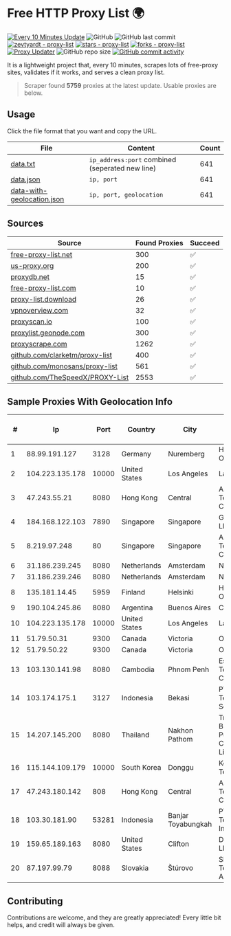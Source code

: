 
# Free HTTP Proxy List 🌍

[![Every 10 Minutes Update](https://github.com/mertguvencli/http-proxy-list/actions/workflows/main.yml/badge.svg?branch=main)](https://github.com/mertguvencli/http-proxy-list/actions/workflows/main.yml)
![GitHub](https://img.shields.io/github/license/mertguvencli/http-proxy-list)
![GitHub last commit](https://img.shields.io/github/last-commit/mertguvencli/http-proxy-list)
[![zevtyardt - proxy-list](https://img.shields.io/static/v1?label=zevtyardt&message=proxy-list&color=blue&logo=github)](https://github.com/zevtyardt/proxy-list "Go to GitHub repo")
[![stars - proxy-list](https://img.shields.io/github/stars/zevtyardt/proxy-list?style=social)](https://github.com/zevtyardt/proxy-list)
[![forks - proxy-list](https://img.shields.io/github/forks/zevtyardt/proxy-list?style=social)](https://github.com/zevtyardt/proxy-list)
[![Proxy Updater](https://github.com/zevtyardt/proxy-list/workflows/Proxy%20Updater/badge.svg)](https://github.com/zevtyardt/proxy-list/actions?query=workflow:"Proxy+Updater")
![GitHub repo size](https://img.shields.io/github/repo-size/zevtyardt/proxy-list)
[![GitHub commit activity](https://img.shields.io/github/commit-activity/m/zevtyardt/proxy-list?logo=commits)](https://github.com/zevtyardt/proxy-list/commits/main)

It is a lightweight project that, every 10 minutes, scrapes lots of free-proxy sites, validates if it works, and serves a clean proxy list.

> Scraper found **5759** proxies at the latest update. Usable proxies are below.

## Usage

Click the file format that you want and copy the URL.

|File|Content|Count|
|----|-------|-----|
|[data.txt](https://raw.githubusercontent.com/mertguvencli/http-proxy-list/main/proxy-list/data.txt)|`ip_address:port` combined (seperated new line)|641|
|[data.json](https://raw.githubusercontent.com/mertguvencli/http-proxy-list/main/proxy-list/data.json)|`ip, port`|641|
|[data-with-geolocation.json](https://raw.githubusercontent.com/mertguvencli/http-proxy-list/main/proxy-list/data-with-geolocation.json)|`ip, port, geolocation`|641|

## Sources

|Source|Found Proxies|Succeed|
|------|-------------|-------|
|[free-proxy-list.net](https://free-proxy-list.net)|300|✅|
|[us-proxy.org](https://www.us-proxy.org)|200|✅|
|[proxydb.net](http://proxydb.net)|15|✅|
|[free-proxy-list.com](https://free-proxy-list.com/?page=&port=&type%5B%5D=http&type%5B%5D=https&up_time=0&search=Search)|10|✅|
|[proxy-list.download](https://www.proxy-list.download/HTTP)|26|✅|
|[vpnoverview.com](https://vpnoverview.com/privacy/anonymous-browsing/free-proxy-servers)|32|✅|
|[proxyscan.io](https://www.proxyscan.io)|100|✅|
|[proxylist.geonode.com](https://proxylist.geonode.com/api/proxy-list?limit=300&page=1&sort_by=lastChecked&sort_type=desc&protocols=http,https)|300|✅|
|[proxyscrape.com](https://api.proxyscrape.com/v2/?request=displayproxies&protocol=http&timeout=10000&country=all&ssl=all&anonymity=all)|1262|✅|
|[github.com/clarketm/proxy-list](https://raw.githubusercontent.com/clarketm/proxy-list/master/proxy-list-raw.txt)|400|✅|
|[github.com/monosans/proxy-list](https://raw.githubusercontent.com/monosans/proxy-list/main/proxies/http.txt)|561|✅|
|[github.com/TheSpeedX/PROXY-List](https://raw.githubusercontent.com/TheSpeedX/PROXY-List/master/http.txt)|2553|✅|


## Sample Proxies With Geolocation Info

|#|Ip|Port|Country|City|Internet Service Provider|
|-|--|----|-------|----|-------------------------|
|1|88.99.191.127|3128|Germany|Nuremberg|Hetzner Online GmbH|
|2|104.223.135.178|10000|United States|Los Angeles|LayerHost|
|3|47.243.55.21|8080|Hong Kong|Central|Alibaba (US) Technology Co., Ltd.|
|4|184.168.122.103|7890|Singapore|Singapore|GoDaddy.com, LLC|
|5|8.219.97.248|80|Singapore|Singapore|Alibaba (US) Technology Co., Ltd.|
|6|31.186.239.245|8080|Netherlands|Amsterdam|NetSkope Inc|
|7|31.186.239.246|8080|Netherlands|Amsterdam|NetSkope Inc|
|8|135.181.14.45|5959|Finland|Helsinki|Hetzner Online GmbH|
|9|190.104.245.86|8080|Argentina|Buenos Aires|CPS|
|10|104.223.135.178|10000|United States|Los Angeles|LayerHost|
|11|51.79.50.31|9300|Canada|Victoria|OVH SAS|
|12|51.79.50.22|9300|Canada|Victoria|OVH SAS|
|13|103.130.141.98|8080|Cambodia|Phnom Penh|Esurfing Technology Co.ltd|
|14|103.174.175.1|3127|Indonesia|Bekasi|PT Lintas Teknologi Solusindo|
|15|14.207.145.200|8080|Thailand|Nakhon Pathom|Triple T Broadband Public Company Limited|
|16|115.144.109.179|10000|South Korea|Donggu|Korea Telecom|
|17|47.243.180.142|808|Hong Kong|Central|Alibaba (US) Technology Co., Ltd.|
|18|103.30.181.90|53281|Indonesia|Banjar Toyabungkah|PT DES Teknologi Informasi|
|19|159.65.189.163|8080|United States|Clifton|DigitalOcean, LLC|
|20|87.197.99.79|8088|Slovakia|Štúrovo|Slovak Telecom AS6855|



## Contributing

Contributions are welcome, and they are greatly appreciated! Every
little bit helps, and credit will always be given.

